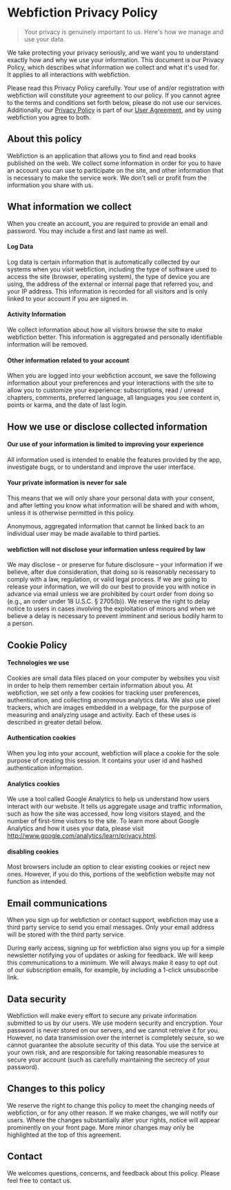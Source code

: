 Webfiction Privacy Policy
=========================

> Your privacy is genuinely important to us. Here's how we manage and use your data.

We take protecting your privacy seriously, and we want you to understand exactly how and why we use your information. This document is our Privacy Policy, which describes what information we collect and what it's used for. It applies to all interactions with webfiction.

 Please read this Privacy Policy carefully. Your use of and/or registration with webfiction will constitute your agreement to our policy. If you cannot agree to the terms and conditions set forth below, please do not use our services. Additionally, our [Privacy Policy](./privacy-policy.md) is part of our [User Agreement](./user-agreement.md), and by using webfiction you agree to both.

About this policy
-----------------

Webfiction is an application that allows you to find and read books published on the web. We collect some information in order for you to have an account you can use to participate on the site, and other information that is necessary to make the service work. We don’t sell or profit from the information you share with us.

What information we collect
---------------------------

When you create an account, you are required to provide an email and password. You may include a first and last name as well.

#### Log Data

Log data is certain information that is automatically collected by our systems when you visit webfiction, including the type of software used to access the site (browser, operating system), the type of device you are using, the address of the external or internal page that referred you, and your IP address. This information is recorded for all visitors and is only linked to your account if you are signed in.

#### Activity Information

We collect information about how all visitors browse the site to make webfiction better. This information is aggregated and personally identifiable information will be removed.

#### Other information related to your account

When you are logged into your webfiction account, we save the following information about your preferences and your interactions with the site to allow you to customize your experience: subscriptions, read / unread chapters, comments, preferred language, all languages you see content in, points or karma, and the date of last login.


How we use or disclose collected information
--------------------------------------------

#### Our use of your information is limited to improving your experience

All information used is intended to enable the features provided by the app, investigate bugs, or to understand and improve the user interface.

#### Your private information is never for sale

This means that we will only share your personal data with your consent, and after letting you know what information will be shared and with whom, unless it is otherwise permitted in this policy.

Anonymous, aggregated information that cannot be linked back to an individual user may be made available to third parties.

#### webfiction will not disclose your information unless required by law

We may disclose – or preserve for future disclosure – your information if we believe, after due consideration, that doing so is reasonably necessary to comply with a law, regulation, or valid legal process. If we are going to release your information, we will do our best to provide you with notice in advance via email unless we are prohibited by court order from doing so (e.g., an order under 18 U.S.C. § 2705(b)). We reserve the right to delay notice to users in cases involving the exploitation of minors and when we believe a delay is necessary to prevent imminent and serious bodily harm to a person.

Cookie Policy
-------------

#### Technologies we use

Cookies are small data files placed on your computer by websites you visit in order to help them remember certain information about you. At webfiction, we set only a few cookies for tracking user preferences, authentication, and collecting anonymous analytics data. We also use pixel trackers, which are images embedded in a webpage, for the purpose of measuring and analyzing usage and activity. Each of these uses is described in greater detail below.

#### Authentication cookies

When you log into your account, webfiction will place a cookie for the sole purpose of creating this session. It contains your user id and hashed authentication information.

#### Analytics cookies

We use a tool called Google Analytics to help us understand how users interact with our website. It tells us aggregate usage and traffic information, such as how the site was accessed, how long visitors stayed, and the number of first-time visitors to the site. To learn more about Google Analytics and how it uses your data, please visit http://www.google.com/analytics/learn/privacy.html.

#### disabling cookies

Most browsers include an option to clear existing cookies or reject new ones. However, if you do this, portions of the webfiction website may not function as intended.

Email communications
--------------------

When you sign up for webfiction or contact support, webfiction may use a third party service to send you email messages. Only your email address will be stored with the third party service.

During early access, signing up for webfiction also signs you up for a simple newsletter notifying you of updates or asking for feedback. We will keep this communications to a minimum. We will always make it easy to opt out of our subscription emails, for example, by including a 1-click unsubscribe link.

Data security
-------------

Webfiction will make every effort to secure any private information submitted to us by our users. We use modern security and encryption. Your password is never stored on our servers, and we cannot retreive it for you. However, no data transmission over the internet is completely secure, so we cannot guarantee the absolute security of this data. You use the service at your own risk, and are responsible for taking reasonable measures to secure your account (such as carefully maintaining the secrecy of your password).

Changes to this policy
----------------------

We reserve the right to change this policy to meet the changing needs of webfiction, or for any other reason. If we make changes, we will notify our users. Where the changes substantially alter your rights, notice will appear prominently on your front page. More minor changes may only be highlighted at the top of this agreement.

Contact
-------

We welcomes questions, concerns, and feedback about this policy. Please feel free to contact us.

